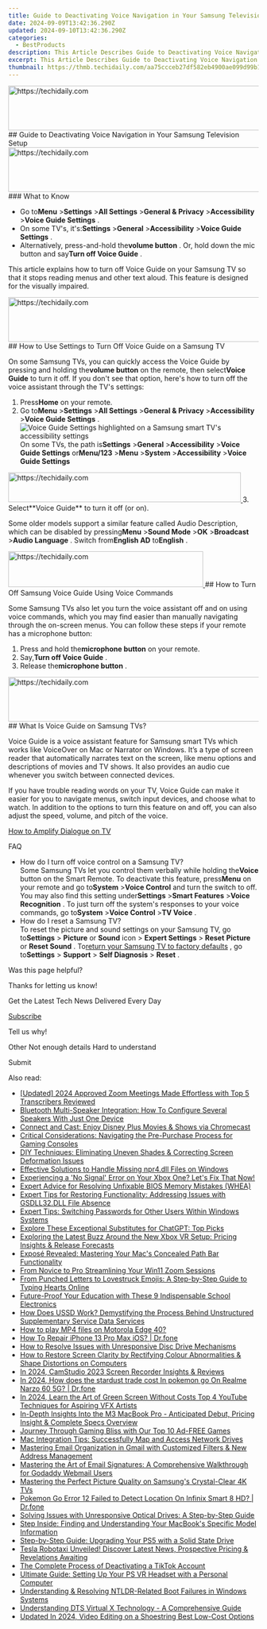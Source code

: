 ```yaml
---
title: Guide to Deactivating Voice Navigation in Your Samsung Television Setup
date: 2024-09-09T13:42:36.290Z
updated: 2024-09-10T13:42:36.290Z
categories:
  - BestProducts
description: This Article Describes Guide to Deactivating Voice Navigation in Your Samsung Television Setup
excerpt: This Article Describes Guide to Deactivating Voice Navigation in Your Samsung Television Setup
thumbnail: https://thmb.techidaily.com/aa75ccceb27df582eb4900ae099d99b1731677ace1a8dcb38cd4f8698fb9bdda.jpg
---
```


<!-- affiliate ads begin -->
<a href="https://ephamedtechinc.pxf.io/c/5597632/2137205/26400" target="_top" id="2137205">
  <img src="//a.impactradius-go.com/display-ad/26400-2137205" border="0" alt="https://techidaily.com" width="728" height="90"/>
</a>
<img height="0" width="0" src="https://ephamedtechinc.pxf.io/i/5597632/2137205/26400" style="position:absolute;visibility:hidden;" border="0" />
<!-- affiliate ads end -->
## Guide to Deactivating Voice Navigation in Your Samsung Television Setup
<!-- affiliate ads begin -->
<a href="https://unicoeye.pxf.io/c/5597632/2134494/18498" target="_top" id="2134494">
  <img src="//a.impactradius-go.com/display-ad/18498-2134494" border="0" alt="https://techidaily.com" width="721" height="90"/>
</a>
<img height="0" width="0" src="https://unicoeye.pxf.io/i/5597632/2134494/18498" style="position:absolute;visibility:hidden;" border="0" />
<!-- affiliate ads end -->
### What to Know

* Go to**Menu** \>**Settings** \>**All Settings** \>**General & Privacy** \>**Accessibility** \>**Voice Guide Settings** .
* On some TV's, it's:**Settings** \>**General** \>**Accessibility** \>**Voice Guide Settings** .
* Alternatively, press-and-hold the**volume button** . Or, hold down the mic button and say**Turn off Voice Guide** .

 This article explains how to turn off Voice Guide on your Samsung TV so that it stops reading menus and other text aloud. This feature is designed for the visually impaired.

<!-- affiliate ads begin -->
<a href="https://bluettius.sjv.io/c/5597632/2139119/17108" target="_top" id="2139119">
  <img src="//a.impactradius-go.com/display-ad/17108-2139119" border="0" alt="https://techidaily.com" width="728" height="90"/>
</a>
<img height="0" width="0" src="https://bluettius.sjv.io/i/5597632/2139119/17108" style="position:absolute;visibility:hidden;" border="0" />
<!-- affiliate ads end -->
## How to Use Settings to Turn Off Voice Guide on a Samsung TV

 On some Samsung TVs, you can quickly access the Voice Guide by pressing and holding the**volume button** on the remote, then select**Voice Guide** to turn it off. If you don't see that option, here's how to turn off the voice assistant through the TV's settings:

1. Press**Home** on your remote.
2. Go to**Menu** \>**Settings** \>**All Settings** \>**General & Privacy** \>**Accessibility** \>**Voice Guide Settings** .  
![Voice Guide Settings highlighted on a Samsung smart TV's accessibility settings](https://www.lifewire.com/thmb/j_oaAK99yYYa1Qu4Ja4np1NDmgM=/1500x0/filters:no_upscale():max_bytes(150000):strip_icc():format(webp)/samsung-voice-guide-settings-b6d650b942df40b28c2f3267a03b1710.png)  
 On some TVs, the path is**Settings** \>**General** \>**Accessibility** \>**Voice Guide Settings** or**Menu/123** \>**Menu** \>**System** \>**Accessibility** \>**Voice Guide Settings**
<!-- affiliate ads begin -->
<a href="https://aligracehair.sjv.io/c/5597632/2135404/19272" target="_top" id="2135404">
  <img src="//a.impactradius-go.com/display-ad/19272-2135404" border="0" alt="https://techidaily.com" width="468" height="60"/>
</a>
<img height="0" width="0" src="https://aligracehair.sjv.io/i/5597632/2135404/19272" style="position:absolute;visibility:hidden;" border="0" />
<!-- affiliate ads end -->
3. Select**Voice Guide** to turn it off (or on).

 Some older models support a similar feature called Audio Description, which can be disabled by pressing**Menu** \>**Sound Mode** \>**OK** \>**Broadcast** \>**Audio Language** . Switch from**English AD** to**English** .

<!-- affiliate ads begin -->
<a href="https://aligracehair.sjv.io/c/5597632/2135373/19272" target="_top" id="2135373">
  <img src="//a.impactradius-go.com/display-ad/19272-2135373" border="0" alt="https://techidaily.com" width="392" height="72"/>
</a>
<img height="0" width="0" src="https://aligracehair.sjv.io/i/5597632/2135373/19272" style="position:absolute;visibility:hidden;" border="0" />
<!-- affiliate ads end -->
## How to Turn Off Samsung Voice Guide Using Voice Commands

 Some Samsung TVs also let you turn the voice assistant off and on using voice commands, which you may find easier than manually navigating through the on-screen menus. You can follow these steps if your remote has a microphone button:  

1. Press and hold the**microphone button** on your remote.
2. Say,**Turn off Voice Guide** .
3. Release the**microphone button** .

<!-- affiliate ads begin -->
<a href="https://ephamedtechinc.pxf.io/c/5597632/2137211/26400" target="_top" id="2137211">
  <img src="//a.impactradius-go.com/display-ad/26400-2137211" border="0" alt="https://techidaily.com" width="728" height="90"/>
</a>
<img height="0" width="0" src="https://ephamedtechinc.pxf.io/i/5597632/2137211/26400" style="position:absolute;visibility:hidden;" border="0" />
<!-- affiliate ads end -->
## What Is Voice Guide on Samsung TVs?

 Voice Guide is a voice assistant feature for Samsung smart TVs which works like VoiceOver on Mac or Narrator on Windows. It’s a type of screen reader that automatically narrates text on the screen, like menu options and descriptions of movies and TV shows. It also provides an audio cue whenever you switch between connected devices.

 If you have trouble reading words on your TV, Voice Guide can make it easier for you to navigate menus, switch input devices, and choose what to watch. In addition to the options to turn this feature on and off, you can also adjust the speed, volume, and pitch of the voice.  

[How to Amplify Dialogue on TV](https://www.lifewire.com/how-to-amplify-dialogue-on-tv-4691892)

 FAQ

* How do I turn off voice control on a Samsung TV?  
 Some Samsung TVs let you control them verbally while holding the**Voice** button on the Smart Remote. To deactivate this feature, press**Menu** on your remote and go to**System** \>**Voice Control** and turn the switch to off. You may also find this setting under**Settings** \>**Smart Features** \>**Voice Recognition** . To just turn off the system's responses to your voice commands, go to**System** \>**Voice Control** \>**TV Voice** .
* How do I reset a Samsung TV?  
 To reset the picture and sound settings on your Samsung TV, go to**Settings** \> **Picture** or **Sound** icon > **Expert Settings** \> **Reset** **Picture** or **Reset Sound** . To[return your Samsung TV to factory defaults](https://www.lifewire.com/reset-samsung-tv-4173258) , go to**Settings** \> **Support** \> **Self Diagnosis** \> **Reset** .

Was this page helpful?

Thanks for letting us know!

 Get the Latest Tech News Delivered Every Day

[Subscribe](https://www.lifewire.com/#)

Tell us why!

 Other  Not enough details  Hard to understand

 Submit

<ins class="adsbygoogle"
     style="display:block"
     data-ad-format="autorelaxed"
     data-ad-client="ca-pub-7571918770474297"
     data-ad-slot="1223367746"></ins>



<ins class="adsbygoogle"
     style="display:block"
     data-ad-client="ca-pub-7571918770474297"
     data-ad-slot="8358498916"
     data-ad-format="auto"
     data-full-width-responsive="true"></ins>

<span class="atpl-alsoreadstyle">Also read:</span>
<div><ul>
<li><a href="https://screen-activity-recording.techidaily.com/updated-2024-approved-zoom-meetings-made-effortless-with-top-5-transcribers-reviewed/"><u>[Updated] 2024 Approved Zoom Meetings Made Effortless with Top 5 Transcribers Reviewed</u></a></li>
<li><a href="https://technical-tips.techidaily.com/bluetooth-multi-speaker-integration-how-to-configure-several-speakers-with-just-one-device/"><u>Bluetooth Multi-Speaker Integration: How To Configure Several Speakers With Just One Device</u></a></li>
<li><a href="https://technical-tips.techidaily.com/connect-and-cast-enjoy-disney-plus-movies-and-shows-via-chromecast/"><u>Connect and Cast: Enjoy Disney Plus Movies & Shows via Chromecast</u></a></li>
<li><a href="https://technical-tips.techidaily.com/critical-considerations-navigating-the-pre-purchase-process-for-gaming-consoles/"><u>Critical Considerations: Navigating the Pre-Purchase Process for Gaming Consoles</u></a></li>
<li><a href="https://technical-tips.techidaily.com/diy-techniques-eliminating-uneven-shades-and-correcting-screen-deformation-issues/"><u>DIY Techniques: Eliminating Uneven Shades & Correcting Screen Deformation Issues</u></a></li>
<li><a href="https://technical-tips.techidaily.com/effective-solutions-to-handle-missing-npr4dll-files-on-windows/"><u>Effective Solutions to Handle Missing npr4.dll Files on Windows</u></a></li>
<li><a href="https://technical-tips.techidaily.com/experiencing-a-no-signal-error-on-your-xbox-one-lets-fix-that-now/"><u>Experiencing a 'No Signal' Error on Your Xbox One? Let's Fix That Now!</u></a></li>
<li><a href="https://technical-tips.techidaily.com/expert-advice-for-resolving-unfixable-bios-memory-mistakes-whea/"><u>Expert Advice for Resolving Unfixable BIOS Memory Mistakes (WHEA)</u></a></li>
<li><a href="https://technical-tips.techidaily.com/expert-tips-for-restoring-functionality-addressing-issues-with-gsdll32dll-file-absence/"><u>Expert Tips for Restoring Functionality: Addressing Issues with GSDLL32.DLL File Absence</u></a></li>
<li><a href="https://technical-tips.techidaily.com/expert-tips-switching-passwords-for-other-users-within-windows-systems/"><u>Expert Tips: Switching Passwords for Other Users Within Windows Systems</u></a></li>
<li><a href="https://technical-tips.techidaily.com/explore-these-exceptional-substitutes-for-chatgpt-top-picks/"><u>Explore These Exceptional Substitutes for ChatGPT: Top Picks</u></a></li>
<li><a href="https://technical-tips.techidaily.com/exploring-the-latest-buzz-around-the-new-xbox-vr-setup-pricing-insights-and-release-forecasts/"><u>Exploring the Latest Buzz Around the New Xbox VR Setup: Pricing Insights & Release Forecasts</u></a></li>
<li><a href="https://technical-tips.techidaily.com/expose-revealed-mastering-your-macs-concealed-path-bar-functionality/"><u>Exposé Revealed: Mastering Your Mac's Concealed Path Bar Functionality</u></a></li>
<li><a href="https://extra-information.techidaily.com/from-novice-to-pro-streamlining-your-win11-zoom-sessions/"><u>From Novice to Pro Streamlining Your Win11 Zoom Sessions</u></a></li>
<li><a href="https://technical-tips.techidaily.com/from-punched-letters-to-lovestruck-emojis-a-step-by-step-guide-to-typing-hearts-online/"><u>From Punched Letters to Lovestruck Emojis: A Step-by-Step Guide to Typing Hearts Online</u></a></li>
<li><a href="https://technical-tips.techidaily.com/future-proof-your-education-with-these-9-indispensable-school-electronics/"><u>Future-Proof Your Education with These 9 Indispensable School Electronics</u></a></li>
<li><a href="https://technical-tips.techidaily.com/how-does-ussd-work-demystifying-the-process-behind-unstructured-supplementary-service-data-services/"><u>How Does USSD Work? Demystifying the Process Behind Unstructured Supplementary Service Data Services</u></a></li>
<li><a href="https://blog-min.techidaily.com/how-to-play-mp4-files-on-motorola-edge-40-by-aiseesoft-video-converter-play-mp4-on-android/"><u>How to play MP4 files on Motorola Edge 40?</u></a></li>
<li><a href="https://blog-min.techidaily.com/how-to-repair-iphone-13-pro-max-ios-drfone-by-drfone-ios-system-repair-ios-system-repair/"><u>How To Repair iPhone 13 Pro Max iOS? | Dr.fone</u></a></li>
<li><a href="https://technical-tips.techidaily.com/how-to-resolve-issues-with-unresponsive-disc-drive-mechanisms/"><u>How to Resolve Issues with Unresponsive Disc Drive Mechanisms</u></a></li>
<li><a href="https://technical-tips.techidaily.com/how-to-restore-screen-clarity-by-rectifying-colour-abnormalities-and-shape-distortions-on-computers/"><u>How to Restore Screen Clarity by Rectifying Colour Abnormalities & Shape Distortions on Computers</u></a></li>
<li><a href="https://screen-activity-recording.techidaily.com/in-2024-camstudio-2023-screen-recorder-insights-and-reviews/"><u>In 2024, CamStudio 2023 Screen Recorder Insights & Reviews</u></a></li>
<li><a href="https://pokemon-go-android.techidaily.com/in-2024-how-does-the-stardust-trade-cost-in-pokemon-go-on-realme-narzo-60-5g-drfone-by-drfone-virtual-android/"><u>In 2024, How does the stardust trade cost In pokemon go On Realme Narzo 60 5G? | Dr.fone</u></a></li>
<li><a href="https://youtube-help.techidaily.com/in-2024-learn-the-art-of-green-screen-without-costs-top-4-youtube-techniques-for-aspiring-vfx-artists/"><u>In 2024, Learn the Art of Green Screen Without Costs Top 4 YouTube Techniques for Aspiring VFX Artists</u></a></li>
<li><a href="https://technical-tips.techidaily.com/in-depth-insights-into-the-m3-macbook-pro-anticipated-debut-pricing-insight-and-complete-specs-overview/"><u>In-Depth Insights Into the M3 MacBook Pro - Anticipated Debut, Pricing Insight & Complete Specs Overview</u></a></li>
<li><a href="https://games-able.techidaily.com/journey-through-gaming-bliss-with-our-top-10-ad-free-games/"><u>Journey Through Gaming Bliss with Our Top 10 Ad-FREE Games</u></a></li>
<li><a href="https://technical-tips.techidaily.com/mac-integration-tips-successfully-map-and-access-network-drives/"><u>Mac Integration Tips: Successfully Map and Access Network Drives</u></a></li>
<li><a href="https://technical-tips.techidaily.com/mastering-email-organization-in-gmail-with-customized-filters-and-new-address-management/"><u>Mastering Email Organization in Gmail with Customized Filters & New Address Management</u></a></li>
<li><a href="https://tech-recovery.techidaily.com/mastering-the-art-of-email-signatures-a-comprehensive-walkthrough-for-godaddy-webmail-users/"><u>Mastering the Art of Email Signatures: A Comprehensive Walkthrough for Godaddy Webmail Users</u></a></li>
<li><a href="https://technical-tips.techidaily.com/mastering-the-perfect-picture-quality-on-samsungs-crystal-clear-4k-tvs/"><u>Mastering the Perfect Picture Quality on Samsung's Crystal-Clear 4K TVs</u></a></li>
<li><a href="https://android-pokemon-go.techidaily.com/pokemon-go-error-12-failed-to-detect-location-on-infinix-smart-8-hd-drfone-by-drfone-virtual-android/"><u>Pokemon Go Error 12 Failed to Detect Location On Infinix Smart 8 HD? | Dr.fone</u></a></li>
<li><a href="https://technical-tips.techidaily.com/1722875191197-solving-issues-with-unresponsive-optical-drives-a-step-by-step-guide/"><u>Solving Issues with Unresponsive Optical Drives: A Step-by-Step Guide</u></a></li>
<li><a href="https://technical-tips.techidaily.com/step-inside-finding-and-understanding-your-macbooks-specific-model-information/"><u>Step Inside: Finding and Understanding Your MacBook's Specific Model Information</u></a></li>
<li><a href="https://technical-tips.techidaily.com/step-by-step-guide-upgrading-your-ps5-with-a-solid-state-drive/"><u>Step-by-Step Guide: Upgrading Your PS5 with a Solid State Drive</u></a></li>
<li><a href="https://technical-tips.techidaily.com/tesla-robotaxi-unveiled-discover-latest-news-prospective-pricing-and-revelations-awaiting/"><u>Tesla Robotaxi Unveiled! Discover Latest News, Prospective Pricing & Revelations Awaiting</u></a></li>
<li><a href="https://technical-tips.techidaily.com/the-complete-process-of-deactivating-a-tiktok-account/"><u>The Complete Process of Deactivating a TikTok Account</u></a></li>
<li><a href="https://technical-tips.techidaily.com/ultimate-guide-setting-up-your-ps-vr-headset-with-a-personal-computer/"><u>Ultimate Guide: Setting Up Your PS VR Headset with a Personal Computer</u></a></li>
<li><a href="https://technical-tips.techidaily.com/understanding-and-resolving-ntldr-related-boot-failures-in-windows-systems/"><u>Understanding & Resolving NTLDR-Related Boot Failures in Windows Systems</u></a></li>
<li><a href="https://technical-tips.techidaily.com/understanding-dts-virtual-x-technology-a-comprehensive-guide/"><u>Understanding DTS Virtual X Technology - A Comprehensive Guide</u></a></li>
<li><a href="https://smart-video-creator.techidaily.com/updated-in-2024-video-editing-on-a-shoestring-best-low-cost-options/"><u>Updated In 2024, Video Editing on a Shoestring Best Low-Cost Options</u></a></li>
</ul></div>
